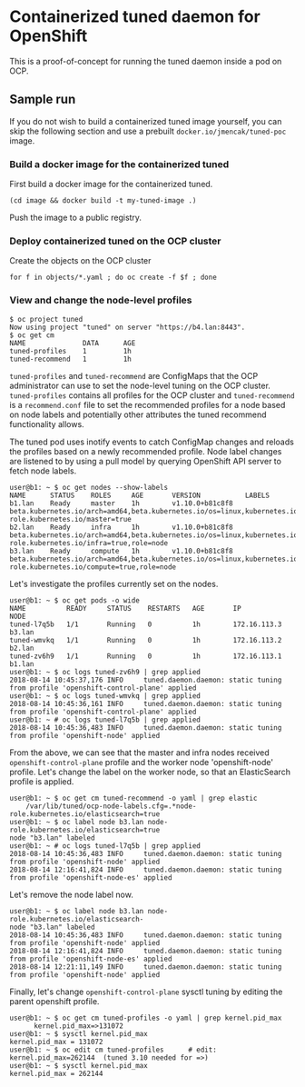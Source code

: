 # Containerized tuned daemon for OpenShift

This is a proof-of-concept for running the tuned daemon inside a pod on OCP.

## Sample run

If you do not wish to build a containerized tuned image yourself, you can skip
the following section and use a prebuilt `docker.io/jmencak/tuned-poc` image.

### Build a docker image for the containerized tuned

First build a docker image for the containerized tuned.

```
(cd image && docker build -t my-tuned-image .)
```

Push the image to a public registry.

### Deploy containerized tuned on the OCP cluster

Create the objects on the OCP cluster 

```
for f in objects/*.yaml ; do oc create -f $f ; done
```

### View and change the node-level profiles

```
$ oc project tuned
Now using project "tuned" on server "https://b4.lan:8443".
$ oc get cm
NAME              DATA      AGE
tuned-profiles    1         1h
tuned-recommend   1         1h
```

`tuned-profiles` and `tuned-recommend` are ConfigMaps that the OCP administrator can 
use to set the node-level tuning on the OCP cluster.  `tuned-profiles` contains all profiles
for the OCP cluster and `tuned-recommend` is a `recommend.conf` file to set the recommended profiles
for a node based on node labels and potentially other attributes the tuned recommend functionality
allows.

The tuned pod uses inotify events to catch ConfigMap changes and reloads the profiles based on
a newly recommended profile.  Node label changes are listened to by using a pull model by querying
OpenShift API server to fetch node labels.

```
user@b1: ~ $ oc get nodes --show-labels
NAME      STATUS    ROLES     AGE       VERSION           LABELS
b1.lan    Ready     master    1h        v1.10.0+b81c8f8   beta.kubernetes.io/arch=amd64,beta.kubernetes.io/os=linux,kubernetes.io/hostname=b1.lan,node-role.kubernetes.io/master=true
b2.lan    Ready     infra     1h        v1.10.0+b81c8f8   beta.kubernetes.io/arch=amd64,beta.kubernetes.io/os=linux,kubernetes.io/hostname=b2.lan,node-role.kubernetes.io/infra=true,role=node
b3.lan    Ready     compute   1h        v1.10.0+b81c8f8   beta.kubernetes.io/arch=amd64,beta.kubernetes.io/os=linux,kubernetes.io/hostname=b3.lan,node-role.kubernetes.io/compute=true,role=node
```

Let's investigate the profiles currently set on the nodes.

```
user@b1: ~ $ oc get pods -o wide
NAME          READY     STATUS    RESTARTS   AGE       IP             NODE
tuned-l7q5b   1/1       Running   0          1h        172.16.113.3   b3.lan
tuned-wmvkq   1/1       Running   0          1h        172.16.113.2   b2.lan
tuned-zv6h9   1/1       Running   0          1h        172.16.113.1   b1.lan
user@b1: ~ $ oc logs tuned-zv6h9 | grep applied
2018-08-14 10:45:37,176 INFO     tuned.daemon.daemon: static tuning from profile 'openshift-control-plane' applied
user@b1: ~ $ oc logs tuned-wmvkq | grep applied
2018-08-14 10:45:36,161 INFO     tuned.daemon.daemon: static tuning from profile 'openshift-control-plane' applied
user@b1: ~ # oc logs tuned-l7q5b | grep applied
2018-08-14 10:45:36,483 INFO     tuned.daemon.daemon: static tuning from profile 'openshift-node' applied
```

From the above, we can see that the master and infra nodes received `openshift-control-plane` profile and the worker node 'openshift-node' profile.
Let's change the label on the worker node, so that an ElasticSearch profile is applied.

```
user@b1: ~ $ oc get cm tuned-recommend -o yaml | grep elastic
    /var/lib/tuned/ocp-node-labels.cfg=.*node-role.kubernetes.io/elasticsearch=true
user@b1: ~ $ oc label node b3.lan node-role.kubernetes.io/elasticsearch=true
node "b3.lan" labeled
user@b1: ~ # oc logs tuned-l7q5b | grep applied
2018-08-14 10:45:36,483 INFO     tuned.daemon.daemon: static tuning from profile 'openshift-node' applied
2018-08-14 12:16:41,824 INFO     tuned.daemon.daemon: static tuning from profile 'openshift-node-es' applied
```

Let's remove the node label now.

```
user@b1: ~ $ oc label node b3.lan node-role.kubernetes.io/elasticsearch-
node "b3.lan" labeled
2018-08-14 10:45:36,483 INFO     tuned.daemon.daemon: static tuning from profile 'openshift-node' applied
2018-08-14 12:16:41,824 INFO     tuned.daemon.daemon: static tuning from profile 'openshift-node-es' applied
2018-08-14 12:21:11,149 INFO     tuned.daemon.daemon: static tuning from profile 'openshift-node' applied
```

Finally, let's change `openshift-control-plane` sysctl tuning by editing the parent openshift profile.

```
user@b1: ~ $ oc get cm tuned-profiles -o yaml | grep kernel.pid_max
      kernel.pid_max=>131072
user@b1: ~ $ sysctl kernel.pid_max
kernel.pid_max = 131072
user@b1: ~ $ oc edit cm tuned-profiles		# edit: kernel.pid_max=262144  (tuned 3.10 needed for =>)
user@b1: ~ $ sysctl kernel.pid_max
kernel.pid_max = 262144
```
